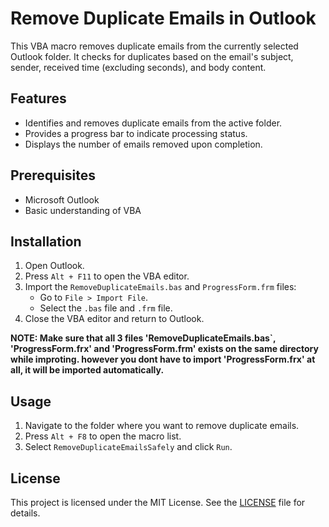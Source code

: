 # Remove Duplicate Emails in Outlook

This VBA macro removes duplicate emails from the currently selected Outlook folder. It checks for duplicates based on the email's subject, sender, received time (excluding seconds), and body content.

## Features
- Identifies and removes duplicate emails from the active folder.
- Provides a progress bar to indicate processing status.
- Displays the number of emails removed upon completion.

## Prerequisites
- Microsoft Outlook
- Basic understanding of VBA

## Installation
1. Open Outlook.
2. Press `Alt + F11` to open the VBA editor.
3. Import the `RemoveDuplicateEmails.bas` and `ProgressForm.frm` files:
   - Go to `File > Import File`.
   - Select the `.bas` file and `.frm` file.
4. Close the VBA editor and return to Outlook.

**NOTE: Make sure that all 3 files 'RemoveDuplicateEmails.bas`, 'ProgressForm.frx' and 'ProgressForm.frm' exists on the same directory while improting. however you dont have to import    'ProgressForm.frx' at all, it will be imported automatically.**

## Usage
1. Navigate to the folder where you want to remove duplicate emails.
2. Press `Alt + F8` to open the macro list.
3. Select `RemoveDuplicateEmailsSafely` and click `Run`.

## License
This project is licensed under the MIT License. See the [LICENSE](LICENSE) file for details.
